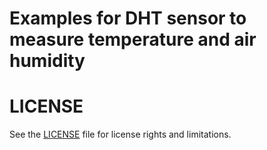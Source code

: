 # Examples for DHT sensor to measure temperature and air humidity

# LICENSE

See the [LICENSE](../../LICENSE.md) file for license rights and limitations.